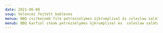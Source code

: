 ```yaml
---
date: 2021-06-08
soup: Velencei fejtett bableves
menua: BBQ csirkecomb filé petrezselymes újkrumplival és coleslaw salátával
menub: BBQ karfiol steak petrezselymes újkrumplival és  coleslaw salátával
---
```


